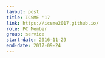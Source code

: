 ```yaml
---
layout: post
title: ICSME '17
link: https://icsme2017.github.io/
role: PC Member
group: service
start-date: 2016-11-29
end-date: 2017-09-24
---
```


